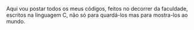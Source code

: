 
Aqui vou postar todos os meus códigos, feitos no decorrer da faculdade, escritos na linguagem C, não só para quardá-los mas para mostra-los ao mundo.

